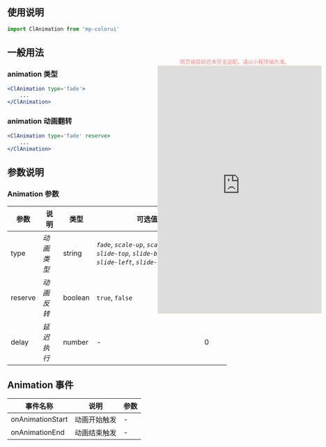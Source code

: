 

## 使用说明

```jsx
import ClAnimation from 'mp-colorui'
```



## 一般用法

### animation 类型

```jsx
<ClAnimation type='fade'>
	...
</ClAnimation>
```

### animation 动画翻转

```jsx
<ClAnimation type='fade' reserve>
	...
</ClAnimation>
```



## 参数说明

### Animation 参数

| 参数    | 说明       | 类型    | 可选值                                                       | 默认值    |
| ------- | ---------- | ------- | ------------------------------------------------------------ | --------- |
| type    | *动画类型* | string  | *`fade`*, *`scale-up`*, *`scale-down`*, *`slide-top`*, *`slide-bottom`*, *`slide-left`*, *`slide-right`*, *`shake`* | *`fade`*  |
| reserve | *动画反转* | boolean | `true`, `false`                                              | *`false`* |
| delay   | *延迟执行* | number  | -                                                            | 0         |



## Animation 事件

| 事件名称         | 说明         | 参数 |
| ---------------- | ------------ | ---- |
| onAnimationStart | 动画开始触发 | -    |
| onAnimationEnd   | 动画结束触发 | -    |



<div style="position: fixed; right:10px; top: 5%">
<div style="width: 355px; display: flex; flex-wrap: wrap; justify-content: center; align-items: center; font-size: 12px; color: lightcoral">网页端目前还未完全适配，请以小程序端为准。</div>
<iframe style="border: 1px solid antiquewhite" src="https://yinliangdream.github.io/mp-colorui-h5-demo/#/pages/components/animation/index" height="568" width="375"></iframe>
</div>
